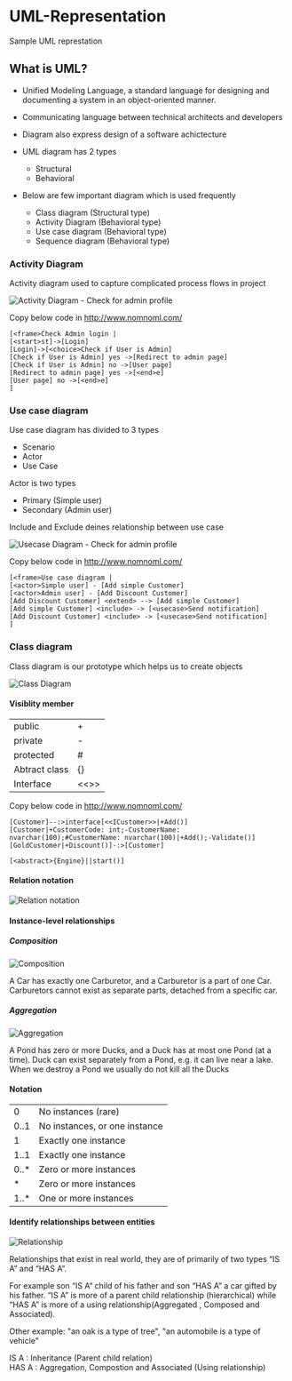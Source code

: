 # UML-Representation
 Sample UML represtation

## What is UML?

* Unified Modeling Language, a standard language for designing and documenting a system in an object-oriented manner.

* Communicating language between technical architects and developers

* Diagram also express design of a software achictecture

* UML diagram has 2 types
    * Structural 
    * Behavioral 

* Below are few important diagram which is used frequently
    * Class diagram (Structural type) 
    * Activity Diagram (Behavioral type)
    * Use case diagram (Behavioral type)
    * Sequence diagram (Behavioral type)

### Activity Diagram

Activity diagram used to capture complicated process flows in project

![Activity Diagram - Check for admin profile](Assets/ActivityDiagram.png)  

Copy below code in http://www.nomnoml.com/

``` nomnoml
[<frame>Check Admin login |
[<start>st]->[Login]
[Login]->[<choice>Check if User is Admin]
[Check if User is Admin] yes ->[Redirect to admin page]
[Check if User is Admin] no ->[User page]
[Redirect to admin page] yes ->[<end>e]
[User page] no ->[<end>e]
]
```

### Use case diagram

Use case diagram has divided to 3 types
* Scenario
* Actor
* Use Case

Actor is two types
* Primary (Simple user)
* Secondary (Admin user)

Include and Exclude deines relationship between use case

![Usecase Diagram - Check for admin profile](Assets/UseCaseDiagram.png)  

Copy below code in http://www.nomnoml.com/

``` nomnoml
[<frame>Use case diagram |
[<actor>Simple user] - [Add simple Customer]
[<actor>Admin user] - [Add Discount Customer]
[Add Discount Customer] <extend> --> [Add simple Customer] 
[Add simple Customer] <include> -> [<usecase>Send notification] 
[Add Discount Customer] <include> -> [<usecase>Send notification] 
]
```

### Class diagram

Class diagram is our prototype which helps us to create objects

![Class Diagram](Assets/ClassDiagram.png) 

#### Visiblity member

|||
|--|--|
| public |  + |
| private |  - |
| protected |  # |
| Abtract class  | {} |
| Interface |  <<>> |

Copy below code in http://www.nomnoml.com/

``` nomnoml
[Customer]--:>interface[<<ICustomer>>|+Add()]
[Customer|+CustomerCode: int;-CustomerName: nvarchar(100);#CustomerName: nvarchar(100)|+Add();-Validate()]
[GoldCustomer|+Discount()]-:>[Customer]

[<abstract>{Engine}||start()]
```

#### Relation notation

![Relation notation](Assets/ClassDiagram_feature.PNG)

#### Instance-level relationships

##### Composition

![Composition](Assets/Composition.PNG)

 A Car has exactly one Carburetor, and a Carburetor is a part of one Car. Carburetors cannot exist as separate parts, detached from a specific car.

##### Aggregation

![Aggregation](Assets/Aggregation.PNG)

A Pond has zero or more Ducks, and a Duck has at most one Pond (at a time). Duck can exist separately from a Pond, e.g. it can live near a lake. When we destroy a Pond we usually do not kill all the Ducks

#### Notation

|||
|--|--|
|0	 | No  instances (rare) |
|0..1 | 	No instances, or one instance |
|1	 | Exactly one instance |
|1..1 | 	Exactly one instance |
|0..* | 	Zero or more instances |
|*	 | Zero or more instances |
|1..* | 	One or more instances |

#### Identify relationships between entities

![Relationship](Assets/Relationship.PNG)

Relationships that exist in real world, they are of primarily of two types “IS A” and “HAS A”.

For example son “IS A“ child of his father and son “HAS A” a car gifted by his father. “IS A” is more of a parent child relationship (hierarchical) while “HAS A” is more of a using relationship(Aggregated , Composed and Associated).

Other example:
"an oak is a type of tree", "an automobile is a type of vehicle"

IS A : Inheritance (Parent child relation) <br/>
HAS A : Aggregation, Compostion and Associated (Using relationship)